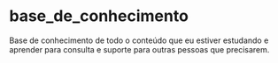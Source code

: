 # base_de_conhecimento
Base de conhecimento de todo o conteúdo que eu estiver estudando e aprender para consulta e suporte para outras pessoas que precisarem. 

